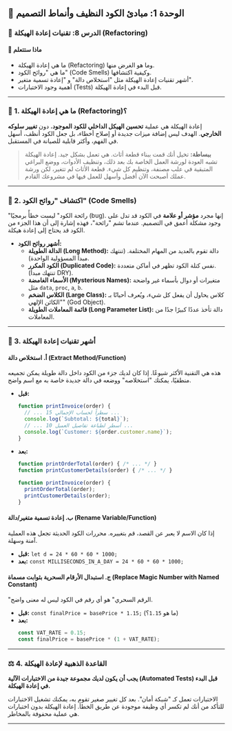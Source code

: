## 📐 الوحدة 1: مبادئ الكود النظيف وأنماط التصميم

### 📘 الدرس 8: تقنيات إعادة الهيكلة (Refactoring)

#### 🧠 **ماذا ستتعلم**
* ما هي إعادة الهيكلة (Refactoring) وما هو الغرض منها.
* ما هي "روائح الكود" (Code Smells) وكيفية اكتشافها.
* أشهر تقنيات إعادة الهيكلة مثل "استخلاص دالة" و "إعادة تسمية متغير".
* أهمية وجود الاختبارات (Tests) قبل البدء في إعادة الهيكلة.

---
### 🤔 1. ما هي إعادة الهيكلة (Refactoring)؟
إعادة الهيكلة هي عملية **تحسين الهيكل الداخلي للكود الموجود**، دون **تغيير سلوكه الخارجي**. الهدف ليس إضافة ميزات جديدة أو إصلاح أخطاء، بل جعل الكود أنظف، أسهل في الفهم، وأكثر قابلية للصيانة في المستقبل.

> **ببساطة:** تخيل أنك قمت ببناء قطعة أثاث. هي تعمل بشكل جيد. إعادة الهيكلة تشبه العودة لورشة العمل الخاصة بك بعد ذلك، وتنظيف الأدوات، ووضع البراغي المتبقية في علب مصنفة، وتنظيم كل شيء. قطعة الأثاث لم تتغير، لكن ورشة عملك أصبحت الآن أفضل وأسهل للعمل فيها في مشروعك القادم.

---
### 👃 2. اكتشاف "روائح الكود" (Code Smells)
"رائحة الكود" ليست خطأً برمجيًا (bug). إنها مجرد **مؤشر أو علامة** في الكود قد تدل على وجود مشكلة أعمق في التصميم. عندما تشم "رائحة"، فهذه إشارة إلى أن هذا الجزء من الكود قد يحتاج إلى إعادة هيكلة.

* **أشهر روائح الكود:**
    * **الدالة الطويلة (Long Method):** دالة تقوم بالعديد من المهام المختلفة. (تنتهك مبدأ المسؤولية الواحدة).
    * **الكود المكرر (Duplicated Code):** نفس كتلة الكود تظهر في أماكن متعددة. (تنتهك مبدأ DRY).
    * **الأسماء الغامضة (Mysterious Names):** متغيرات أو دوال بأسماء غير واضحة مثل `data`, `proc`, `a`, `b`.
    * **الكلاس الضخم (Large Class):** كلاس يحاول أن يفعل كل شيء، ويُعرف أحيانًا بـ "الكائن الإلهي" (God Object).
    * **قائمة المعاملات الطويلة (Long Parameter List):** دالة تأخذ عددًا كبيرًا جدًا من المعاملات.

---
### 🔧 3. أشهر تقنيات إعادة الهيكلة

#### **أ. استخلاص دالة (Extract Method/Function)**
هذه هي التقنية الأكثر شيوعًا. إذا كان لديك جزء من الكود داخل دالة طويلة يمكن تجميعه منطقيًا، يمكنك "استخلاصه" ووضعه في دالة جديدة خاصة به مع اسم واضح.

* **قبل:**
    ```javascript
    function printInvoice(order) {
      // ... 15 سطراً لحساب الإجمالي ...
      console.log(`Subtotal: ${total}`);
      // ... 10 أسطر لطباعة تفاصيل العميل ...
      console.log(`Customer: ${order.customer.name}`);
    }
    ```
* **بعد:**
    ```javascript
    function printOrderTotal(order) { /* ... */ }
    function printCustomerDetails(order) { /* ... */ }

    function printInvoice(order) {
      printOrderTotal(order);
      printCustomerDetails(order);
    }
    ```
#### **ب. إعادة تسمية متغير/دالة (Rename Variable/Function)**
إذا كان الاسم لا يعبر عن القصد، قم بتغييره. محررات الكود الحديثة تجعل هذه العملية آمنة وسهلة.

* **قبل:** `let d = 24 * 60 * 60 * 1000;`
* **بعد:** `const MILLISECONDS_IN_A_DAY = 24 * 60 * 60 * 1000;`

#### **ج. استبدال الأرقام السحرية بثوابت مسماة (Replace Magic Number with Named Constant)**
"الرقم السحري" هو أي رقم في الكود ليس له معنى واضح.

* **قبل:** `const finalPrice = basePrice * 1.15;` (ما هو `1.15`؟)
* **بعد:**
    ```javascript
    const VAT_RATE = 0.15;
    const finalPrice = basePrice * (1 + VAT_RATE);
    ```

---
### ⚖️ 4. القاعدة الذهبية لإعادة الهيكلة
**يجب أن يكون لديك مجموعة جيدة من الاختبارات الآلية (Automated Tests) قبل البدء في إعادة الهيكلة.**

الاختبارات تعمل كـ "شبكة أمان". بعد كل تغيير صغير تقوم به، يمكنك تشغيل الاختبارات للتأكد من أنك لم تكسر أي وظيفة موجودة عن طريق الخطأ. إعادة الهيكلة بدون اختبارات هي عملية محفوفة بالمخاطر.

---
